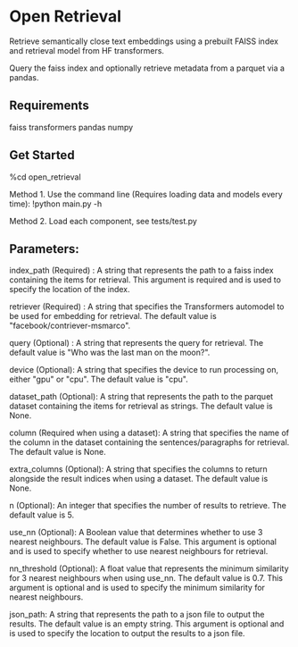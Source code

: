 # Open Retrieval

Retrieve semantically close text embeddings using a prebuilt FAISS index and retrieval model from HF transformers.

Query the faiss index and optionally retrieve metadata from a parquet via a pandas. 

## Requirements
faiss
transformers
pandas
numpy

## Get Started

%cd open_retrieval

Method 1. 
Use the command line (Requires loading data and models every time):
!python main.py -h

Method 2. 
Load each component, see tests/test.py

## Parameters:

index_path (Required) : A string that represents the path to a faiss index containing the items for retrieval. This argument is required and is used to specify the location of the index.

retriever (Required) : A string that specifies the Transformers automodel to be used for embedding for retrieval. The default value is "facebook/contriever-msmarco".

query (Optional) : A string that represents the query for retrieval. The default value is "Who was the last man on the moon?".

device (Optional): A string that specifies the device to run processing on, either "gpu" or "cpu". The default value is "cpu". 

dataset_path (Optional): A string that represents the path to the parquet dataset containing the items for retrieval as strings. The default value is None.

column (Required when using a dataset): A string that specifies the name of the column in the dataset containing the sentences/paragraphs for retrieval. The default value is None. 

extra_columns (Optional): A string that specifies the columns to return alongside the result indices when using a dataset. The default value is None. 

n (Optional): An integer that specifies the number of results to retrieve. The default value is 5.

use_nn (Optional): A Boolean value that determines whether to use 3 nearest neighbours. The default value is False. This argument is optional and is used to specify whether to use nearest neighbours for retrieval.

nn_threshold (Optional): A float value that represents the minimum similarity for 3 nearest neighbours when using use_nn. The default value is 0.7. This argument is optional and is used to specify the minimum similarity for nearest neighbours.

json_path: A string that represents the path to a json file to output the results. The default value is an empty string. This argument is optional and is used to specify the location to output the results to a json file.
